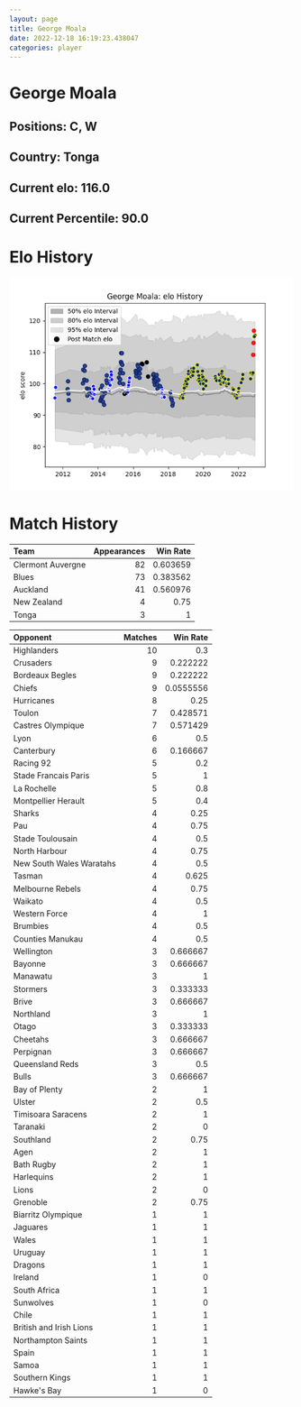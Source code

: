```yaml
---  
layout: page  
title: George Moala  
date: 2022-12-18 16:19:23.438047  
categories: player  
---
```

# George Moala

## Positions: C, W

## Country: Tonga

## Current elo: 116.0

## Current Percentile: 90.0

# Elo History


![elo history](history_GeorgeMoala.png)
# Match History


| Team              |   Appearances |   Win Rate |
|:------------------|--------------:|-----------:|
| Clermont Auvergne |            82 |   0.603659 |
| Blues             |            73 |   0.383562 |
| Auckland          |            41 |   0.560976 |
| New Zealand       |             4 |   0.75     |
| Tonga             |             3 |   1        |

| Opponent                 |   Matches |   Win Rate |
|:-------------------------|----------:|-----------:|
| Highlanders              |        10 |  0.3       |
| Crusaders                |         9 |  0.222222  |
| Bordeaux Begles          |         9 |  0.222222  |
| Chiefs                   |         9 |  0.0555556 |
| Hurricanes               |         8 |  0.25      |
| Toulon                   |         7 |  0.428571  |
| Castres Olympique        |         7 |  0.571429  |
| Lyon                     |         6 |  0.5       |
| Canterbury               |         6 |  0.166667  |
| Racing 92                |         5 |  0.2       |
| Stade Francais Paris     |         5 |  1         |
| La Rochelle              |         5 |  0.8       |
| Montpellier Herault      |         5 |  0.4       |
| Sharks                   |         4 |  0.25      |
| Pau                      |         4 |  0.75      |
| Stade Toulousain         |         4 |  0.5       |
| North Harbour            |         4 |  0.75      |
| New South Wales Waratahs |         4 |  0.5       |
| Tasman                   |         4 |  0.625     |
| Melbourne Rebels         |         4 |  0.75      |
| Waikato                  |         4 |  0.5       |
| Western Force            |         4 |  1         |
| Brumbies                 |         4 |  0.5       |
| Counties Manukau         |         4 |  0.5       |
| Wellington               |         3 |  0.666667  |
| Bayonne                  |         3 |  0.666667  |
| Manawatu                 |         3 |  1         |
| Stormers                 |         3 |  0.333333  |
| Brive                    |         3 |  0.666667  |
| Northland                |         3 |  1         |
| Otago                    |         3 |  0.333333  |
| Cheetahs                 |         3 |  0.666667  |
| Perpignan                |         3 |  0.666667  |
| Queensland Reds          |         3 |  0.5       |
| Bulls                    |         3 |  0.666667  |
| Bay of Plenty            |         2 |  1         |
| Ulster                   |         2 |  0.5       |
| Timisoara Saracens       |         2 |  1         |
| Taranaki                 |         2 |  0         |
| Southland                |         2 |  0.75      |
| Agen                     |         2 |  1         |
| Bath Rugby               |         2 |  1         |
| Harlequins               |         2 |  1         |
| Lions                    |         2 |  0         |
| Grenoble                 |         2 |  0.75      |
| Biarritz Olympique       |         1 |  1         |
| Jaguares                 |         1 |  1         |
| Wales                    |         1 |  1         |
| Uruguay                  |         1 |  1         |
| Dragons                  |         1 |  1         |
| Ireland                  |         1 |  0         |
| South Africa             |         1 |  1         |
| Sunwolves                |         1 |  0         |
| Chile                    |         1 |  1         |
| British and Irish Lions  |         1 |  1         |
| Northampton Saints       |         1 |  1         |
| Spain                    |         1 |  1         |
| Samoa                    |         1 |  1         |
| Southern Kings           |         1 |  1         |
| Hawke's Bay              |         1 |  0         |